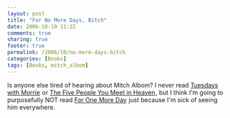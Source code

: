 ```yaml
---
layout: post
title: "For No More Days, Bitch"
date: 2006-10-10 11:22
comments: true
sharing: true
footer: true
permalink: /2006/10/no-more-days-bitch
categories: [Books]
tags: [Books, mitch_albom]
---
```

Is anyone else tired of hearing about Mitch Albom?  I never read <a href="http://www.amazon.com/gp/product/076790592X?ie=UTF8&tag=brocklicom-20&linkCode=as2&camp=1789&creative=9325&creativeASIN=076790592X" target="_blank">Tuesdays with Morrie</a><img src="http://www.assoc-amazon.com/e/ir?t=brocklicom-20&l=as2&o=1&a=076790592X" width="1" height="1" border="0" alt="" style="border:none !important; margin:0px !important;" /> or <a href="http://www.amazon.com/gp/product/1401308589?ie=UTF8&tag=brocklicom-20&linkCode=as2&camp=1789&creative=9325&creativeASIN=1401308589" target="_blank">The Five People You Meet in Heaven</a><img src="http://www.assoc-amazon.com/e/ir?t=brocklicom-20&l=as2&o=1&a=1401308589" width="1" height="1" border="0" alt="" style="border:none !important; margin:0px !important;" />, but I think I'm going to purposefully NOT read <a href="http://www.amazon.com/gp/product/1401303277?ie=UTF8&tag=brocklicom-20&linkCode=as2&camp=1789&creative=9325&creativeASIN=1401303277" target="_blank">For One More Day</a><img src="http://www.assoc-amazon.com/e/ir?t=brocklicom-20&l=as2&o=1&a=1401303277" width="1" height="1" border="0" alt="" style="border:none !important; margin:0px !important;" /> just because I'm sick of seeing him everywhere.
